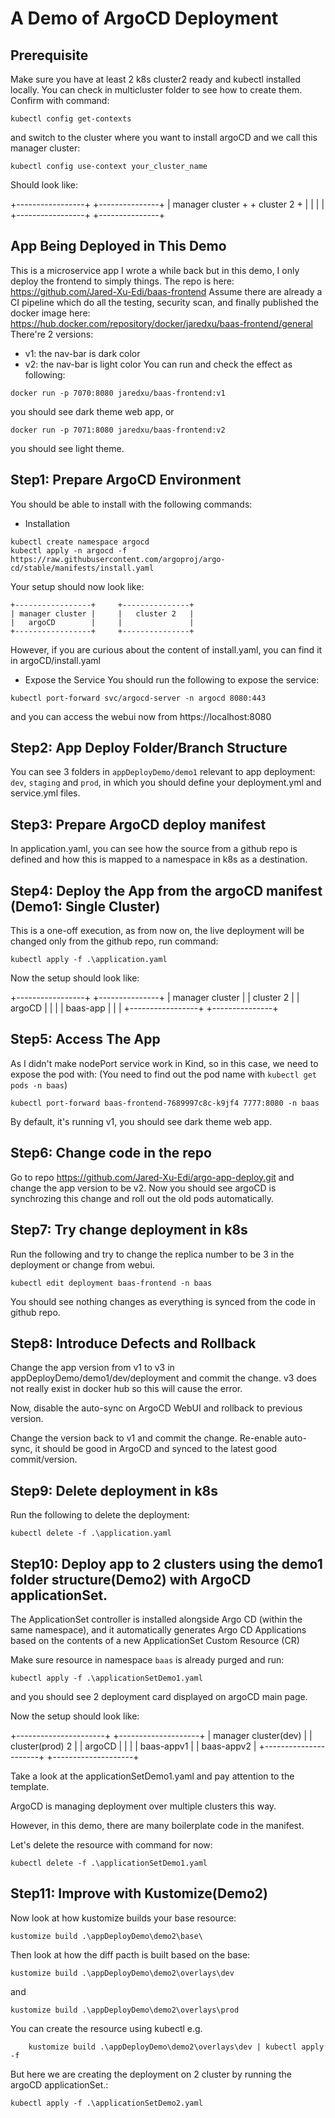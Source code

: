 # A Demo of ArgoCD Deployment

## Prerequisite

Make sure you have at least 2 k8s cluster2 ready and kubectl installed locally.
You can check in multicluster folder to see how to create them.
Confirm with command:

```
kubectl config get-contexts
```

and switch to the cluster where you want to install argoCD and we call this manager cluster:

```
kubectl config use-context your_cluster_name
```

Should look like:

+-----------------+     +---------------+
| manager cluster +     +   cluster 2   +
|                 |     |               |
+-----------------+     +---------------+

## App Being Deployed in This Demo

This is a microservice app I wrote a while back but in this demo, I only deploy the frontend to simply things.
The repo is here: https://github.com/Jared-Xu-Edi/baas-frontend
Assume there are already a CI pipeline which do all the testing, security scan, and finally published the docker image here: https://hub.docker.com/repository/docker/jaredxu/baas-frontend/general
There're 2 versions:

- v1: the nav-bar is dark color
- v2: the nav-bar is light color
  You can run and check the effect as following:

```
docker run -p 7070:8080 jaredxu/baas-frontend:v1
```

you should see dark theme web app, or

```
docker run -p 7071:8080 jaredxu/baas-frontend:v2
```

you should see light theme.

## Step1: Prepare ArgoCD Environment

You should be able to install with the following commands:

- Installation

```
kubectl create namespace argocd
kubectl apply -n argocd -f https://raw.githubusercontent.com/argoproj/argo-cd/stable/manifests/install.yaml
```

Your setup should now look like:
```
+-----------------+     +---------------+
| manager cluster |     |   cluster 2   |
|   argoCD        |     |               |
+-----------------+     +---------------+
```
However, if you are curious about the content of install.yaml, you can find it in argoCD/install.yaml

- Expose the Service
  You should run the following to expose the service:

```
kubectl port-forward svc/argocd-server -n argocd 8080:443
```

and you can access the webui now from https://localhost:8080


## Step2: App Deploy Folder/Branch Structure

You can see 3 folders in `appDeployDemo/demo1` relevant to app deployment: `dev`, `staging` and `prod`, in which you should define your deployment.yml and service.yml files.

## Step3: Prepare ArgoCD deploy manifest

In application.yaml, you can see how the source from a github repo is defined and how this is mapped to a namespace in k8s as a destination.

## Step4: Deploy the App from the argoCD manifest (Demo1: Single Cluster)

This is a one-off execution, as from now on, the live deployment will be changed only from the github repo, run command:

```
kubectl apply -f .\application.yaml
```
Now the setup should look like:

+-----------------+     +---------------+
| manager cluster |     |   cluster 2   |
|   argoCD        |     |               |
|   baas-app      |     |               |
+-----------------+     +---------------+

## Step5: Access The App

As I didn't make nodePort service work in Kind, so in this case, we need to expose the pod with:
(You need to find out the pod name with `kubectl get pods -n baas`)

```
kubectl port-forward baas-frontend-7689997c8c-k9jf4 7777:8080 -n baas
```

By default, it's running v1, you should see dark theme web app.

## Step6: Change code in the repo

Go to repo https://github.com/Jared-Xu-Edi/argo-app-deploy.git and change the app version to be v2.
Now you should see argoCD is synchrozing this change and roll out the old pods automatically.

## Step7: Try change deployment in k8s

Run the following and try to change the replica number to be 3 in the deployment or change from webui.

```
kubectl edit deployment baas-frontend -n baas
```

You should see nothing changes as everything is synced from the code in github repo.


## Step8: Introduce Defects and Rollback

Change the app version from v1 to v3 in appDeployDemo/demo1/dev/deployment and commit the change.
v3 does not really exist in docker hub so this will cause the error.

Now, disable the auto-sync on ArgoCD WebUI and rollback to previous version.

Change the version back to v1 and commit the change. Re-enable auto-sync, it should be good in ArgoCD and synced to the latest good commit/version.


## Step9: Delete deployment in k8s

Run the following to delete the deployment:

```
kubectl delete -f .\application.yaml
```

## Step10: Deploy app to 2 clusters using the demo1 folder structure(Demo2) with ArgoCD applicationSet.

The ApplicationSet controller is installed alongside Argo CD (within the same namespace), and it automatically generates Argo CD Applications based on the contents of a new ApplicationSet Custom Resource (CR)

Make sure resource in namespace `baas` is already purged and run:

```
kubectl apply -f .\applicationSetDemo1.yaml
```

and you should see 2 deployment card displayed on argoCD main page.

Now the setup should look like:

+----------------------+     +--------------------+
| manager cluster(dev) |     |   cluster(prod) 2  |
|   argoCD             |     |                    |
|   baas-appv1         |     |   baas-appv2       |
+----------------------+     +--------------------+

Take a look at the applicationSetDemo1.yaml and pay attention to the template.

ArgoCD is managing deployment over multiple clusters this way.

However, in this demo, there are many boilerplate code in the manifest.

Let's delete the resource with command for now:
```
kubectl delete -f .\applicationSetDemo1.yaml
```

## Step11: Improve with Kustomize(Demo2)

Now look at how kustomize builds your base resource:

```
kustomize build .\appDeployDemo\demo2\base\
```

Then look at how the diff pacth is built based on the base:

```
kustomize build .\appDeployDemo\demo2\overlays\dev
```

and

```
kustomize build .\appDeployDemo\demo2\overlays\prod
```

You can create the resource using kubectl e.g.

```
    kustomize build .\appDeployDemo\demo2\overlays\dev | kubectl apply -f
```

But here we are creating the deployment on 2 cluster by running the argoCD applicationSet.:

```
kubectl apply -f .\applicationSetDemo2.yaml
```
